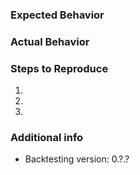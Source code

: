 ### Expected Behavior


### Actual Behavior

<!-- In case of a bug, attach full exception traceback. Please
     wrap verbatim code/output in Markdown fenced code blocks:
     https://bit.ly/3nEvlHP -->


### Steps to Reproduce

<!-- In case of a bug, attach steps and code sample
     with which the bug can be reproduced. -->

1.
2.
3.

### Additional info

<!-- screenshots, code snippets, ... -->

- Backtesting version: 0.?.?   <!-- From backtesting.__version__ -->
